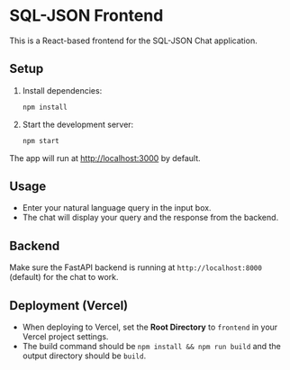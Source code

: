# SQL-JSON Frontend

This is a React-based frontend for the SQL-JSON Chat application.

## Setup

1. Install dependencies:
   ```bash
   npm install
   ```

2. Start the development server:
   ```bash
   npm start
   ```

The app will run at [http://localhost:3000](http://localhost:3000) by default.

## Usage
- Enter your natural language query in the input box.
- The chat will display your query and the response from the backend.

## Backend
Make sure the FastAPI backend is running at `http://localhost:8000` (default) for the chat to work.

## Deployment (Vercel)
- When deploying to Vercel, set the **Root Directory** to `frontend` in your Vercel project settings.
- The build command should be `npm install && npm run build` and the output directory should be `build`. 